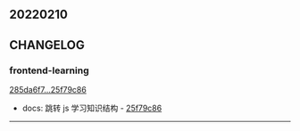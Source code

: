 ## 20220210

## CHANGELOG

### frontend-learning

[285da6f7...25f79c86](https://github.com/zhbhun/frontend-learning/compare/285da6f7...25f79c86)

* docs: 跳转 js 学习知识结构 - [25f79c86](https://github.com/zhbhun/frontend-learning/commit/25f79c86295fc5314bbc28c443e15f468b341a7b)

---

